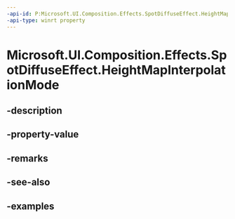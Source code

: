 ```yaml
---
-api-id: P:Microsoft.UI.Composition.Effects.SpotDiffuseEffect.HeightMapInterpolationMode
-api-type: winrt property
---
```


<!-- Property syntax.
public CanvasImageInterpolation HeightMapInterpolationMode { get;  set; }
-->

# Microsoft.UI.Composition.Effects.SpotDiffuseEffect.HeightMapInterpolationMode

## -description

## -property-value

## -remarks

## -see-also

## -examples

